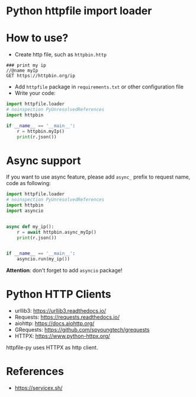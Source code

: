 Python httpfile import loader
===============================

# How to use?

* Create http file, such as `httpbin.http`

```
### print my ip
//@name myIp
GET https://httpbin.org/ip
```

* Add `httpfile` package in `requirements.txt` or other configuration file
* Write your code:

```python
import httpfile.loader
# noinspection PyUnresolvedReferences
import httpbin

if __name__ == '__main__':
    r = httpbin.myIp()
    print(r.json())
```

# Async support

If you want to use async feature, please add `async_` prefix to request name, code as following:

```python
import httpfile.loader
# noinspection PyUnresolvedReferences
import httpbin
import asyncio


async def my_ip():
    r = await httpbin.async_myIp()
    print(r.json())


if __name__ == '__main__':
    asyncio.run(my_ip())

```

**Attention**: don't forget to add `asyncio` package!

# Python HTTP Clients

* urllib3: https://urllib3.readthedocs.io/
* Requests: https://requests.readthedocs.io/
* aiohttp: https://docs.aiohttp.org/
* GRequests: https://github.com/spyoungtech/grequests
* HTTPX: https://www.python-httpx.org/

httpfile-py uses HTTPX as http client.

# References

* https://servicex.sh/